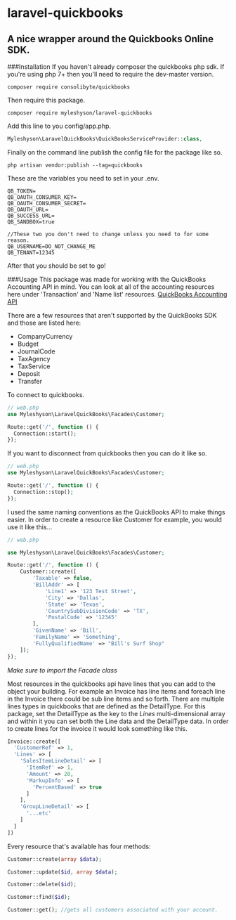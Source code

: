 # laravel-quickbooks
## A nice wrapper around the Quickbooks Online SDK. 

###Installation
If you haven't already composer the quickbooks php sdk. If you're using php 7+ then you'll need to require the dev-master version.
```
composer require consolibyte/quickbooks
```
Then require this package.
```
composer require myleshyson/laravel-quickbooks
```
Add this line to you config/app.php.

```php
Myleshyson\LaravelQuickBooks\QuickBooksServiceProvider::class,
```

Finally on the command line publish the config file for the package like so.

```
php artisan vendor:publish --tag=quickbooks
```

These are the variables you need to set in your .env.

```
QB_TOKEN=
QB_OAUTH_CONSUMER_KEY=
QB_OAUTH_CONSUMER_SECRET=
QB_OAUTH_URL=
QB_SUCCESS_URL=
QB_SANDBOX=true

//These two you don't need to change unless you need to for some reason.
QB_USERNAME=DO_NOT_CHANGE_ME
QB_TENANT=12345 
```
After that you should be set to go!

###Usage
This package was made for working with the QuickBooks Accounting API in mind. You can look at all of the accounting resources here under 'Transaction' and 'Name list' resources. [QuickBooks Accounting API](https://developer.intuit.com/docs/api/accounting)

There are a few resources that aren't supported by the QuickBooks SDK and those are listed here:
* CompanyCurrency
* Budget
* JournalCode
* TaxAgency
* TaxService
* Deposit
* Transfer

To connect to quickbooks.

```php
// web.php
use Myleshyson\LaravelQuickBooks\Facades\Customer;

Route::get('/', function () {
  Connection::start();
});
```

If you want to disconnect from quickbooks then you can do it like so.
```php
// web.php
use Myleshyson\LaravelQuickBooks\Facades\Customer;

Route::get('/', function () {
  Connection::stop();
});
```


I used the same naming conventions as the QuickBooks API to make things easier. In order to create a resource like Customer for example, you would use it like this...

```php
// web.php

use Myleshyson\LaravelQuickBooks\Facades\Customer;

Route::get('/', function () {
    Customer::create([
        'Taxable' => false,
        'BillAddr' => [
            'Line1' => '123 Test Street',
            'City' => 'Dallas',
            'State' => 'Texas',
            'CountrySubDivisionCode' => 'TX',
            'PostalCode' => '12345'
        ],
        'GivenName' => 'Bill',
        'FamilyName' => 'Something',
        'FullyQualifiedName' => "Bill's Surf Shop"
    ]);
});
```
*Make sure to import the Facade class* 

Most resources in the quickbooks api have lines that you can add to the object your building. For example an Invoice has line items and foreach line in the Invoice there could be sub line items and so forth. There are multiple lines types in quickbooks that are defined as the DetailType. For this package, set the DetailType as the key to the *Lines* multi-dimensional array and within it you can set both the Line data and the DetailType data. In order to create lines for the invoice it would look something like this.

```php
Invoice::create([
  'CustomerRef' => 1,
  'Lines' => [
    'SalesItemLineDetail' => [
      'ItemRef' => 1,
      'Amount' => 20,
      'MarkupInfo' => [
        'PercentBased' => true
      ]
    ],
    'GroupLineDetail' => [
      '...etc'
    ]
  ]
])
```

Every resource that's available has four methods:

```php
Customer::create(array $data);

Customer::update($id, array $data);

Customer::delete($id);

Customer::find($id);

Customer::get(); //gets all customers associated with your account.
```



